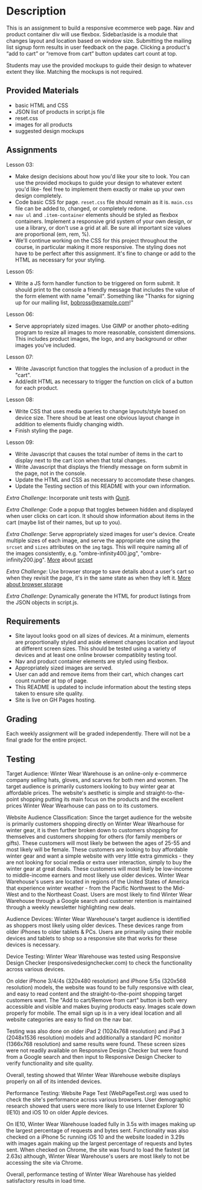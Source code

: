 # Description

This is an assignment to build a responsive ecommerce web page. Nav and product container div will use flexbox. Sidebar/aside is a module that changes layout and location based on window size. Submitting the mailing list signup form results in user feedback on the page. Clicking a product's “add to cart” or “remove from cart” button updates cart count at top.

Students may use the provided mockups to guide their design to whatever extent they like. Matching the mockups is not required.

## Provided Materials

  - basic HTML and CSS
  - JSON list of products in script.js file
  - reset.css
  - images for all products
  - suggested design mockups

## Assignments

Lesson 03:

  - Make design decisions about how you'd like your site to look. You can use the provided mockups to guide your design to whatever extent you'd like- feel free to implement them exactly or make up your own design completely.
  - Code basic CSS for page. `reset.css` file should remain as it is. `main.css` file can be added to, changed, or completely redone.
  - `nav ul` and `.item-container` elements should be styled as flexbox containers. Implement a responsive grid system of your own design, or use a library, or don't use a grid at all. Be sure all important size values are proportional (em, rem, %).
  - We'll continue working on the CSS for this project throughout the course, in particular making it more responsive. The styling does not have to be perfect after this assignment. It's fine to change or add to the HTML as necessary for your styling.

Lesson 05:

  - Write a JS form handler function to be triggered on form submit. It should print to the console a friendly message that includes the value of the form element with name "email". Something like "Thanks for signing up for our mailing list, bobross@example.com!"

Lesson 06:

  - Serve appropriately sized images. Use GIMP or another photo-editing program to resize all images to more reasonable, consistent dimensions. This includes product images, the logo, and any background or other images you've included.

Lesson 07:

  - Write Javascript function that toggles the inclusion of a product in the "cart".
  - Add/edit HTML as necessary to trigger the function on click of a button for each product.

Lesson 08:

  - Write CSS that uses media queries to change layouts/style based on device size. There shoud be at least one obvious layout change in addition to elements fluidly changing width.
  - Finish styling the page.

Lesson 09:

  - Write Javascript that causes the total number of items in the cart to display next to the cart icon when that total changes.
  - Write Javascript that displays the friendly message on form submit in the page, not in the console.
  - Update the HTML and CSS as necessary to accomodate these changes.
  - Update the Testing section of this README with your own information.

*Extra Challenge*: Incorporate unit tests with [Qunit](https://qunitjs.com/).

*Extra Challenge*: Code a popup that toggles between hidden and displayed when user clicks on cart icon. It should show information about items in the cart (maybe list of their names, but up to you).

*Extra Challenge*: Serve appropriately sized images for user's device. Create multiple sizes of each image, and serve the appropriate one using the `srcset` and `sizes` attributes on the `img` tags. This will require naming all of the images consistently, e.g. "ombre-infinity400.jpg", "ombre-infinity200.jpg". [More](https://css-tricks.com/responsive-images-youre-just-changing-resolutions-use-srcset/) about [srcset](https://developer.mozilla.org/en-US/docs/Web/HTML/Element/img)

*Extra Challenge*: Use browser storage to save details about a user's cart so when they revisit the page, it's in the same state as when they left it. [More about browser storage](https://www.w3schools.com/html/html5_webstorage.asp)

*Extra Challenge*: Dynamically generate the HTML for product listings from the JSON objects in script.js.

## Requirements

  - Site layout looks good on all sizes of devices. At a minimum, elements are proportionally styled and aside element changes location and layout at different screen sizes. This should be tested using a variety of devices and at least one online browser compatiblity testing tool.
  - Nav and product container elements are styled using flexbox.
  - Appropriately sized images are served.
  - User can add and remove items from their cart, which changes cart count number at top of page.
  - This README is updated to include information about the testing steps taken to ensure site quality.
  - Site is live on GH Pages hosting.

## Grading
Each weekly assignment will be graded independently. There will not be a final grade for the entire project.

## Testing

Target Audience:
Winter Wear Warehouse is an online-only e-commerce company selling hats, gloves, and scarves for both men and women. The target audience is primarily customers looking to buy winter gear at affordable prices. The website's aesthetic is simple and straight-to-the-point shopping putting its main focus on the products and the excellent prices Winter Wear Wearhouse can pass on to its customers.

Website Audience Classification:
Since the target audience for the website is primarily customers shopping directly on Winter Wear Wearhouse for winter gear, it is then further broken down to customers shopping for themselves and customers shopping for others (for family members or gifts). These customers will most likely be between the ages of 25-55 and most likely will be female. These customers are looking to buy affordable winter gear and want a simple website with very little extra gimmicks - they are not looking for social media or extra user interaction, simply to buy the winter gear at great deals. These customers will most likely be low-income to middle-income earners and most likely use older devices. Winter Wear Warehouse's users are located in regions of the United States of America that experience winter weather - from the Pacific Northwest to the Mid-West and to the Northeast Coast. Users are most likely to find Winter Wear Warehouse through a Google search and customer retention is maintained through a weekly newsletter highlighting new deals. 

Audience Devices:
Winter Wear Warehouse's target audience is identified as shoppers most likely using older devices.  These devices range from older iPhones to older tablets & PCs. Users are primarily using their mobile devices and tablets to shop so a responsive site that works for these devices is necessary. 

Device Testing:
Winter Wear Warehouse was tested using Responsive Design Checker (responsivedesignchecker.com) to check the functionality across various devices.

On older iPhone 3/4/4s (320x480 resolution) and iPhone 5/5s (320x568 resolution) models, the website was found to be fully responsive with clear, and easy to read content and the straight-to-the-point shopping target customers want. The "Add to cart/Remove from cart" button is both very accessible and visible and makes buying products easy.  Images scale down properly for mobile. The email sign up is in a very ideal location and all website categories are easy to find on the nav bar. 

Testing was also done on older iPad 2 (1024x768 resolution) and iPad 3 (2048x1536 resolution) models and additionally a standard PC monitor (1366x768 resolution) and same results were found. These screen sizes were not readily available on Responsive Design Checker but were found from a Google search and then input to Responsive Design Checker to verify functionality and site quality. 

Overall, testing showed that Winter Wear Warehouse website displays properly on all of its intended devices.

Performance Testing:
Website Page Test (WebPageTest.org) was used to check the site's performance across various browsers. User demographic research showed that users were more likely to use Internet Explorer 10 (IE10) and iOS 10 on older Apple devices. 

On IE10, Winter Wear Warehouse loaded fully in 3.5s with images making up the largest percentage of requests and bytes sent. 
Functionality was also checked on a iPhone 5c running iOS 10 and the website loaded in 3.29s with images again making up the largest percentage of requests and bytes sent. When checked on Chrome, the site was found to load the fastest (at 2.63s) although, Winter Wear Warehouse's users are most likely to not be accessing the site via Chrome.

Overall, performance testing of Winter Wear Warehouse has yielded satisfactory results in load time. 
